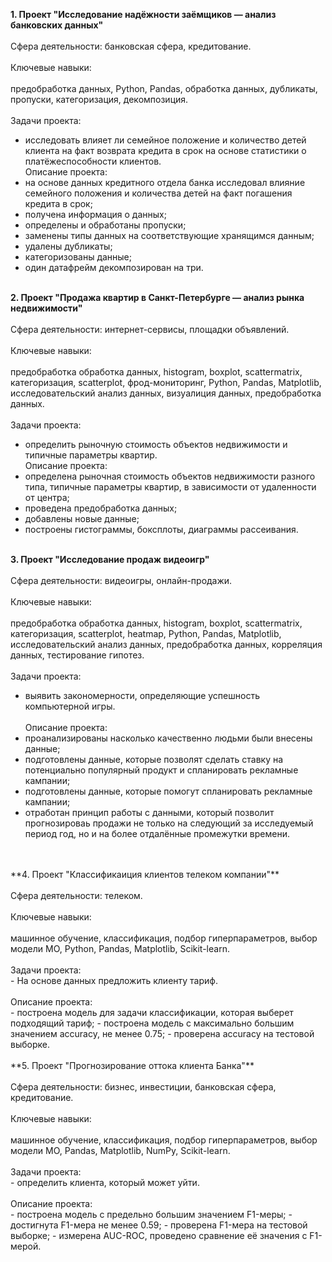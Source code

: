 **1. Проект "Исследование надёжности заёмщиков — анализ банковских данных"**
<br><br>Сфера деятельности: банковская сфера, кредитование.
<br><br>Ключевые навыки: <br><br>предобработка данных, Python, Pandas, обработка данных, дубликаты, пропуски, категоризация, декомпозиция.
<br><br>Задачи проекта:
<br>
- исследовать влияет ли семейное положение и количество детей клиента на факт возврата кредита в срок на основе статистики о платёжеспособности клиентов.<br>
Описание проекта:<br>
- на основе данных кредитного отдела банка исследовал влияние семейного положения и количества детей на факт погашения кредита в срок;
- получена информация о данных;
- определены и обработаны пропуски;
- заменены типы данных на соответствующие хранящимся данным;
- удалены дубликаты;
- категоризованы данные;
- один датафрейм декомпозирован на три.
<br><br>

**2. Проект "Продажа квартир в Санкт-Петербурге — анализ рынка недвижимости"**
<br><br>Сфера деятельности: интернет-сервисы, площадки объявлений.
<br><br>Ключевые навыки: <br><br>предобработка обработка данных, histogram, boxplot, scattermatrix,
категоризация, scatterplot,  фрод-мониторинг, Python, Pandas, Matplotlib, исследовательский анализ данных, визуалиция данных, предобработка данных.
<br><br>Задачи проекта:
<br>
- определить рыночную стоимость объектов недвижимости и типичные параметры квартир.<br>
Описание проекта:<br>
- определена рыночная стоимость объектов недвижимости разного типа, типичные параметры квартир, в зависимости от удаленности от центра;
- проведена предобработка данных;
- добавлены новые данные;
- построены гистограммы, боксплоты, диаграммы рассеивания.
<br><br>

**3. Проект "Исследование продаж видеоигр"**
<br><br>Сфера деятельности: видеоигры, онлайн-продажи.
<br><br>Ключевые навыки: <br><br>предобработка обработка данных, histogram, boxplot, scattermatrix,
категоризация, scatterplot,  heatmap, Python, Pandas, Matplotlib, исследовательский анализ данных, предобработка данных, корреляция данных, тестирование гипотез.
<br><br>Задачи проекта:
<br>
- выявить закономерности, определяющие успешность компьютерной игры.<br><br>
Описание проекта:<br>
- проанализированы насколько качественно людьми были внесены данные;
- подготовлены данные, которые позволят сделать ставку на потенциально популярный продукт и спланировать рекламные кампании;
- подготовлены данные, которые помогут спланировать рекламные кампании;
- отработан принцип работы с данными, который позволит прогнозироваь продажи не только на следующий за исследуемый период год, но и на более отдалённые промежутки времени.
<br>
<br>
**4. Проект "Классификаиция клиентов телеком компании"**
<br><br>Сфера деятельности: телеком.
<br><br>Ключевые навыки: <br><br>машинное обучение, классификация, подбор гиперпараметров, выбор модели МО, Python, Pandas, Matplotlib, Scikit-learn.
<br><br>Задачи проекта:
<br>
- На основе данных предложить клиенту тариф.<br><br>
Описание проекта:<br>
- построена модель для задачи классификации, которая выберет подходящий тариф;
- построена модель с максимально большим значением accuracy, не менее 0.75;
- проверена accuracy на тестовой выборке.
   <br><br>
**5. Проект "Прогнозирование оттока клиента Банка"**
<br><br>Сфера деятельности: бизнес, инвестиции, банковская сфера, кредитование.
<br><br>Ключевые навыки: <br><br>машинное обучение, классификация, подбор гиперпараметров, выбор модели МО, Pandas, Matplotlib, NumPy, Scikit-learn.
<br><br>Задачи проекта:
<br>
- определить клиента, который может уйти.<br><br>
Описание проекта:<br>
- построена модель с предельно большим значением F1-меры;
- достигнута F1-мера не менее 0.59;
- проверена F1-мера на тестовой выборке;
- измерена AUC-ROC, проведено сравнение её значения с F1-мерой.

   
